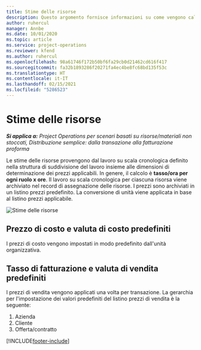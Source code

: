 ```yaml
---
title: Stime delle risorse
description: Questo argomento fornisce informazioni su come vengono calcolate le stime delle risorse in Project Operations.
author: ruhercul
manager: Annbe
ms.date: 10/01/2020
ms.topic: article
ms.service: project-operations
ms.reviewer: kfend
ms.author: ruhercul
ms.openlocfilehash: 98a61746f172b50bf6fa29cb0d21462cd616f417
ms.sourcegitcommit: fa32b1893286f20271fa4ec4be8fc68bd135f53c
ms.translationtype: HT
ms.contentlocale: it-IT
ms.lasthandoff: 02/15/2021
ms.locfileid: "5286523"
---
```

# <a name="resource-estimates"></a>Stime delle risorse

_**Si applica a:** Project Operations per scenari basati su risorse/materiali non stoccati, Distribuzione semplice: dalla transazione alla fatturazione proforma_

Le stime delle risorse provengono dal lavoro su scala cronologica definito nella struttura di suddivisione del lavoro insieme alle dimensioni di determinazione dei prezzi applicabili. In genere, il calcolo è **tasso/ora per ogni ruolo x ore**. Il lavoro su scala cronologica per ciascuna risorsa viene archiviato nel record di assegnazione delle risorse. I prezzi sono archiviati in un listino prezzi predefinito. La conversione di unità viene applicata in base al listino prezzi applicabile.

![Stime delle risorse](./media/navigation12.png)

## <a name="default-cost-price-and-cost-currency"></a>Prezzo di costo e valuta di costo predefiniti

I prezzi di costo vengono impostati in modo predefinito dall'unità organizzativa.

## <a name="default-bill-rate-and-sales-currency"></a>Tasso di fatturazione e valuta di vendita predefiniti

I prezzi di vendita vengono applicati una volta per transazione. La gerarchia per l'impostazione dei valori predefiniti del listino prezzi di vendita è la seguente:

1. Azienda
2. Cliente
3. Offerta/contratto


[!INCLUDE[footer-include](../includes/footer-banner.md)]